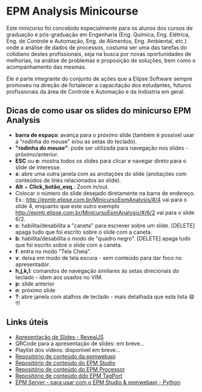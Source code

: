 # EPM Analysis Minicourse

Este minicurso foi concebido especialmente para os alunos dos cursos de graduação e pós-graduação em Engenharia (Eng. Química, Eng. Elétrica, Eng. de Controle e Automação, Eng. de Alimentos, Eng. Ambiental, etc.) onde a análise de dados de processos, costuma ser uma das tarefas do cotidiano destes profissionais, seja na busca por novas oportunidades de melhorias, na análise de problemas e proposição de soluções, bem como o acompanhamento das mesmas.

Ele é parte integrante do conjunto de ações que a Elipse Software sempre promoveu na direção de fortalecer a capacitação dos estudantes, futuros profissionais da área de Controle e Automação e da Indústria em geral.

## Dicas de como usar os slides do minicurso EPM Analysis

* **barra de espaço**: avança para o próximo slide (também é possível usar a "rodinha do mouse" e/ou as setas do teclado).
* **"rodinha do mouse"**: pode ser utilizada para navegação nos slides - próximo/anterior.
* **ESC** ou **o**: mostra todos os slides para clicar e navegar direto para o slide de interesse.
* **s**: abre uma outra janela com as anotações do slide (anotações com conteúdos de links relacionados ao slide).
* **Alt** + **Click_botão_esq.**: Zoom in/out.
* Colocar o número do slide desejado diretamente na barra de endereço. Ex.: http://epmtr.elipse.com.br/MinicursoEpmAnalysis/#/4 vai para o slide 4, enquanto que este outro exemplo  http://epmtr.elipse.com.br/MinicursoEpmAnalysis/#/6/2 vai para o slide 6/2.
* **c**: habilita/desabilita a "caneta" para escrever sobre um slide. [DELETE] apaga tudo que foi escrito sobre o slide com a caneta.
* **b**: habilita/desabilita o modo de "quadro negro". [DELETE] apaga tudo que foi escrito sobre o slide com a caneta.
* **f**: entra no modo "Tela Cheia".
* **v**: deixa em modo de tela escura - sem conteúdo para dar foco no apresentador.
* **h,j,k,l**: comandos de navegação similares às setas direcionais do teclado - idem aos usados no VIM.
* **p**: slide anterior
* **n**: próximo slide
* **?**: abre janela com atalhos de teclado - mais detalhada que esta lista :smile: !!!

## Links úteis

* [Apresentação de Slides - RevealJS](https://elipsesoftware.github.io/epmanalysisminicourse)
* QRCode para a apresentação de slides: em breve...
* Playlist dos vídeos: disponível em breve...
* [Repositório de conteúdo da epmwebapi](https://github.com/elipsesoftware/epmwebapi)
* [Repositório de conteúdo do EPM Studio](https://github.com/elipsesoftware/epmstudio)
* [Repositório de conteúdo do EPM Processor](https://github.com/elipsesoftware/epmprocessor)
* [Repositório de conteúdo ddo EPM TagPort](https://github.com/elipsesoftware/epmtagport)
* [EPM Server - para usar com o EPM Studio & epmwebapi - Python](http://epmtr.elipse.com.br)
